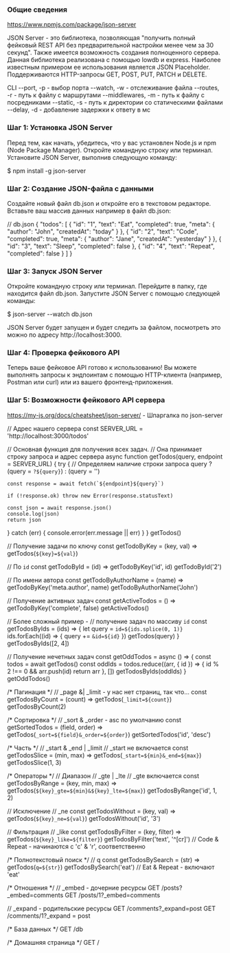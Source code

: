 ### Общие сведения

https://www.npmjs.com/package/json-server

JSON Server - это библиотека, позволяющая "получить полный фейковый REST API без предварительной настройки менее чем за 30 секунд". Также имеется возможность создания полноценного сервера. Данная библиотека реализована с помощью lowdb и express. Наиболее известным примером ее использования является JSON Placeholder. Поддерживаются HTTP-запросы GET, POST, PUT, PATCH и DELETE.

CLI
--port, -p - выбор порта
--watch, -w - отслеживание файла
--routes, -r - путь к файлу с маршрутами
--middlewares, -m - путь к файлу с посредниками
--static, -s - путь к директории со статическими файлами
--delay, -d - добавление задержки к ответу в мс


### Шаг 1: Установка JSON Server
Перед тем, как начать, убедитесь, что у вас установлен Node.js и npm (Node Package Manager). Откройте командную строку или терминал. Установите JSON Server, выполнив следующую команду:

$ npm install -g json-server

### Шаг 2: Создание JSON-файла с данными
Создайте новый файл db.json и откройте его в текстовом редакторе. Вставьте ваш массив данных например в файл db.json:

// db.json
{
  "todos": [
    {
      "id": "1",
      "text": "Eat",
      "completed": true,
      "meta": {
        "author": "John",
        "createdAt": "today"
      }
    },
    {
      "id": "2",
      "text": "Code",
      "completed": true,
      "meta": {
        "author": "Jane",
        "createdAt": "yesterday"
      }
    },
    {
      "id": "3",
      "text": "Sleep",
      "completed": false
    },
    {
      "id": "4",
      "text": "Repeat",
      "completed": false
    }
  ]
}

### Шаг 3: Запуск JSON Server
Откройте командную строку или терминал. Перейдите в папку, где находится файл db.json. Запустите JSON Server с помощью следующей команды:

$ json-server --watch db.json

JSON Server будет запущен и будет следить за файлом, посмотреть это можно по адресу http://localhost:3000.

### Шаг 4: Проверка фейкового API
Теперь ваше фейковое API готово к использованию! Вы можете выполнять запросы к эндпоинтам с помощью HTTP-клиента (например, Postman или curl) или из вашего фронтенд-приложения.

### Шаг 5: Возможности фейкового API сервера

https://my-js.org/docs/cheatsheet/json-server/ - Шпаргалка по json-server

// Адрес нашего сервера
const SERVER_URL = 'http://localhost:3000/todos'

// Основная функция для получения всех задач.
// Она принимает строку запроса и адрес сервера
async function getTodos(query, endpoint = SERVER_URL) {
  try {
    // Определяем наличие строки запроса
    query ? (query = `?${query}`) : (query = '')

    const response = await fetch(`${endpoint}${query}`)

    if (!response.ok) throw new Error(response.statusText)

    const json = await response.json()
    console.log(json)
    return json
  } catch (err) {
    console.error(err.message || err)
  }
}
getTodos()

// Получение задачи по ключу
const getTodoByKey = (key, val) => getTodos(`${key}=${val}`)

// По `id`
const getTodoById = (id) => getTodoByKey('id', id)
getTodoById('2')

// По имени автора
const getTodoByAuthorName = (name) => getTodoByKey('meta.author', name)
getTodoByAuthorName('John')

// Получение активных задач
const getActiveTodos = () => getTodoByKey('complete', false)
getActiveTodos()

// Более сложный пример -
// получение задач по массиву `id`
const getTodosByIds = (ids) => {
  let query = `id=${ids.splice(0, 1)}`
  ids.forEach((id) => {
    query += `&id=${id}`
  })
  getTodos(query)
}
getTodosByIds([2, 4])

// Получение нечетных задач
const getOddTodos = async () => {
  const todos = await getTodos()
  const oddIds = todos.reduce((arr, { id }) => {
    id % 2 !== 0 && arr.push(id)
    return arr
  }, [])
  getTodosByIds(oddIds)
}
getOddTodos()

/* Пагинация */
// _page &| _limit - у нас нет страниц, так что...
const getTodosByCount = (count) => getTodos(`_limit=${count}`)
getTodosByCount(2)

/* Сортировка */
// _sort & _order - asc по умолчанию
const getSortedTodos = (field, order) =>
  getTodos(`_sort=${field}&_order=${order}`)
getSortedTodos('id', 'desc')

/* Часть */
// _start & _end | _limit
// _start не включается
const getTodosSlice = (min, max) => getTodos(`_start=${min}&_end=${max}`)
getTodosSlice(1, 3)

/* Операторы */
// Диапазон
// _gte | _lte
// _gte включается
const getTodosByRange = (key, min, max) =>
  getTodos(`${key}_gte=${min}&${key}_lte=${max}`)
getTodosByRange('id', 1, 2)

// Исключение
// _ne
const getTodosWithout = (key, val) => getTodos(`${key}_ne=${val}`)
getTodosWithout('id', '3')

// Фильтрация
// _like
const getTodosByFilter = (key, filter) => getTodos(`${key}_like=${filter}`)
getTodosByFilter('text', '^[cr]') // Code & Repeat - начинаются с 'c' & 'r', соответственно

/* Полнотекстовый поиск */
// q
const getTodosBySearch = (str) => getTodos(`q=${str}`)
getTodosBySearch('eat') // Eat & Repeat - включают 'eat'



/* Отношения */
// _embed - дочерние ресурсы
GET /posts?_embed=comments
GET /posts/1?_embed=comments

// _expand - родительские ресурсы
GET /comments?_expand=post
GET /comments/1?_expand = post

/* База данных */
GET /db

/* Домашняя страница */
GET /


